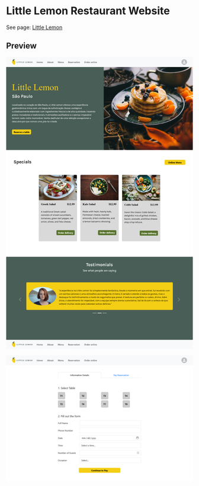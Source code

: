 # Little Lemon Restaurant Website

See page: [Little Lemon](https://tokyohmachine.github.io/flower-shop/)

## Preview
![Little Lemon](https://github.com/tokyohmachine/my-app/blob/master/public/images/Screenshot%20Little-lemon.png)


![Reserve table](https://github.com/tokyohmachine/my-app/blob/master/public/images/Screenshot%20Reserve-table.png)



